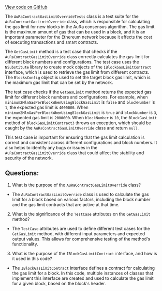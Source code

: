 [View code on GitHub](https://github.com/NethermindEth/nethermind/src/Nethermind/Nethermind.AuRa.Test/AuRaContractGasLimitOverrideTests.cs)

The `AuRaContractGasLimitOverrideTests` class is a test suite for the `AuRaContractGasLimitOverride` class, which is responsible for calculating the gas limit for new blocks in the AuRa consensus algorithm. The gas limit is the maximum amount of gas that can be used in a block, and it is an important parameter for the Ethereum network because it affects the cost of executing transactions and smart contracts.

The `GetGasLimit` method is a test case that checks if the `AuRaContractGasLimitOverride` class correctly calculates the gas limit for different block numbers and configurations. The test case uses the `NSubstitute` library to create mock objects of the `IBlockGasLimitContract` interface, which is used to retrieve the gas limit from different contracts. The `BlocksConfig` object is used to set the target block gas limit, which is the maximum gas limit that can be set by the network.

The test case checks if the `GetGasLimit` method returns the expected gas limit for different block numbers and configurations. For example, when `minimum2MlnGasPerBlockWhenUsingBlockGasLimit` is `false` and `blockNumber` is `1`, the expected gas limit is `4000000`. When `minimum2MlnGasPerBlockWhenUsingBlockGasLimit` is `true` and `blockNumber` is `3`, the expected gas limit is `2000000`. When `blockNumber` is `10`, the `BlockGasLimit` method of `blockGasLimitContract3` throws an exception, which should be caught by the `AuRaContractGasLimitOverride` class and return `null`.

This test case is important for ensuring that the gas limit calculation is correct and consistent across different configurations and block numbers. It also helps to identify any bugs or issues in the `AuRaContractGasLimitOverride` class that could affect the stability and security of the network.
## Questions: 
 1. What is the purpose of the `AuRaContractGasLimitOverride` class?
- The `AuRaContractGasLimitOverride` class is used to calculate the gas limit for a block based on various factors, including the block number and the gas limit contracts that are active at that time.

2. What is the significance of the `TestCase` attributes on the `GetGasLimit` method?
- The `TestCase` attributes are used to define different test cases for the `GetGasLimit` method, with different input parameters and expected output values. This allows for comprehensive testing of the method's functionality.

3. What is the purpose of the `IBlockGasLimitContract` interface, and how is it used in this code?
- The `IBlockGasLimitContract` interface defines a contract for calculating the gas limit for a block. In this code, multiple instances of classes that implement this interface are created and used to calculate the gas limit for a given block, based on the block's header.